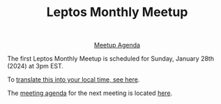 <div align="center">
  
<h1>Leptos Monthly Meetup</h1>

<br />

[Meetup Agenda][meeting-agenda]

</div>


The first Leptos Monthly Meetup is scheduled for Sunday, January 28th (2024) at 3pm EST.

To [translate this into your local time, see here][meeting-time].

The [meeting agenda][meeting-agenda] for the next meeting is located [here][meeting-agenda].

[meeting-agenda]: ./meeting-01-agenda__Jan28_2024.md
[meeting-time]: https://time.is/1500_28_Jan_2024_in_EST/PST/MT/United_Kingdom/Germany/India/Australia?Leptos_Meetup

